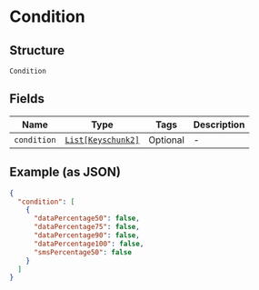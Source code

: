 
# Condition

## Structure

`Condition`

## Fields

| Name | Type | Tags | Description |
|  --- | --- | --- | --- |
| `condition` | [`List[Keyschunk2]`](../../doc/models/keyschunk-2.md) | Optional | - |

## Example (as JSON)

```json
{
  "condition": [
    {
      "dataPercentage50": false,
      "dataPercentage75": false,
      "dataPercentage90": false,
      "dataPercentage100": false,
      "smsPercentage50": false
    }
  ]
}
```

